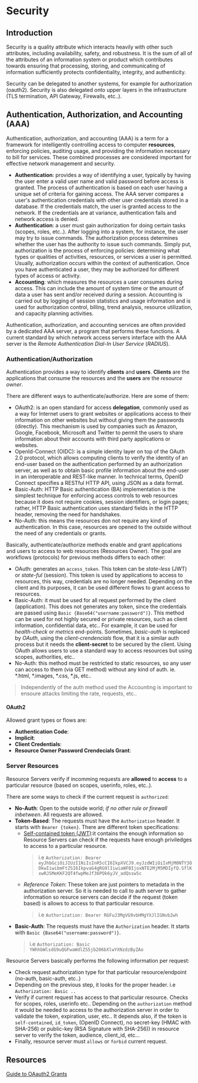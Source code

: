 # Security

## Introduction

Security is a quality attribute which interacts heavily with other such attributes, including availability, safety, and robustness. It is the sum of all of the attributes of an information system or product which contributes towards ensuring that processing, storing, and communicating of information sufficiently protects confidentiality, integrity, and authenticity.

Security can be delegated to another systems, for example for authorization (oauth2). Security is also delegated onto upper layers in the infrastructure (TLS termination, API Gateway, Firewalls, etc..).

## Authentication, Authorization, and Accounting (AAA)

Authentication, authorization, and accounting (AAA) is a term for a framework for intelligently controlling access to computer **resources**, enforcing policies, auditing usage, and providing the information necessary to bill for services. These combined processes are considered important for effective network management and security.

- **Authentication**: provides a way of identifying a user, typically by having the user enter a valid user name and valid password before access is granted. The process of authentication is based on each user having a unique set of criteria for gaining access. The AAA server compares a user's authentication credentials with other user credentials stored in a database. If the credentials match, the user is granted access to the network. If the credentials are at variance, authentication fails and network access is denied.
- **Authentication**: a user must gain authorization for doing certain tasks (scopes, roles, etc..). After logging into a system, for instance, the user may try to issue commands. The authorization process determines whether the user has the authority to issue such commands. Simply put, authorization is the process of enforcing policies: determining what types or qualities of activities, resources, or services a user is permitted. Usually, authorization occurs within the context of authentication. Once you have authenticated a user, they may be authorized for different types of access or activity.
- **Accounting**: which measures the resources a user consumes during access. This can include the amount of system time or the amount of data a user has sent and/or received during a session. Accounting is carried out by logging of session statistics and usage information and is used for authorization control, billing, trend analysis, resource utilization, and capacity planning activities.

Authentication, authorization, and accounting services are often provided by a dedicated AAA server, a program that performs these functions. A current standard by which network access servers interface with the AAA server is the *Remote Authentication Dial-In User Service* (*RADIUS*).

### Authentication/Authorization

Authentication provides a way to identify **clients** and **users**. **Clients** are the applications that consume the resources and the **users** are the *resource owner*.

There are different ways to authenticate/authorize. Here are some of them:

- OAuth2: is an open standard for access **delegation**, commonly used as a way for Internet users to grant websites or applications access to their information on other websites but without giving them the passwords (directly). This mechanism is used by companies such as Amazon, Google, Facebook, Microsoft and Twitter to permit the users to share information about their accounts with third party applications or websites.
- OpenId-Connect (OIDC): is a simple identity layer on top of the OAuth 2.0 protocol, which allows computing clients to verify the identity of an end-user based on the authentication performed by an authorization server, as well as to obtain basic profile information about the end-user in an interoperable and REST-like manner. In technical terms, OpenID Connect specifies a RESTful HTTP API, using JSON as a data format.
- Basic-Auth: HTTP Basic authentication (BA) implementation is the simplest technique for enforcing access controls to web resources because it does not require cookies, session identifiers, or login pages; rather, HTTP Basic authentication uses standard fields in the HTTP header, removing the need for handshakes.
- No-Auth: this means the resources don not require any kind of authentication. In this case, resources are opened to the outside without the need of any credentials or grants.

Basically, authenticate/authorize methods enable and grant applications and users to access to web resources (Resources Owner). The goal are workflows (protocols) for previous methods differs to each other:

- OAuth: generates an `access_token`. This token can be *state-less* (JWT) or *state-ful* (session). This token is used by applications to access to resources, this way, credentials are no longer needed. Depending on the client and its purposes, it can be used different flows to grant access to resources.
- Basic-Auth: it must be used for all request performed by the client (application). This does not generates any token, since the credentials are passed using `Basic {Base64("username:password")}`. This method can be used for not highly secured or private resources, such as client information, confidential data, etc.. For example, it can be used for *health-check* or *metrics* end-points. Sometimes, *basic-auth* is replaced by *OAuth*, using the  *client-crendencials* flow, that it is a similar auth process but it needs the **client-secret** to be secured by the client. Using OAuth allows users to use  a standard way to access resources but using scopes, authorities, etc..
- No-Auth: this method must be restricted to static resources, so any user can access to them (via GET method) without any kind of auth. ie. *.html, *.images, *.css, *.js, etc..

> Independently of the auth method used the Accounting is important to ensoure attacks limiting the rate, requests, etc..

#### OAuth2

Allowed grant types or flows are:

- **Authentication Code**:
- **Implicit**:
- **Client Credentials**:
- **Resource Owner Password Crendecials Grant**:

### Server Resources

Resource Servers verify if incomming requests are **allowed** to **access** to a particular resource (based on scopes, userinfo, roles, etc..).

There are some ways to check if the current request is `authorized`:

- **No-Auth**: Open to the outside world; *if no other rule or firewall inbetween*. All requests are allowed.
- **Token-Based**: The requests must have the `Authorization` header. It starts with `Bearer {token}`. There are different token specifications:
  - [Self-contained token (JWT)](https://jwt.io/):it contains the enough information so Resource Servers can check if the requests have enough priviledges to access to a particular resource.
    > i.e `Authorization: Bearer eyJhbGciOiJIUzI1NiIsInR5cCI6IkpXVCJ9.eyJzdWIiOiIxMjM0NTY3ODkwIiwibmFtZSI6IkpvaG4gRG9lIiwiaWF0IjoxNTE2MjM5MDIyfQ.SflKxwRJSMeKKF2QT4fwpMeJf36POk6yJV_adQssw5c`
  - *Reference Token*: These token are just pointers to metadata in the authorization server. So it is needed to call to auth server to gather information so resurce servers can decide if the request (token based) is allows to access to that particular resource.
    > i.e `Authorization: Bearer RGFuJ3MgVG9vbHMgYXJlIGNvb2wh`
- **Basic-Auth**: The requests must have the `Authorization` header. It starts with `Basic {Base64("username:password")}`.
    > i.e `Authorization: Basic YWhhbWlsdG9uQGFwaWdlZS5jb206bXlwYXNzdzByZAo`

Resource Servers basically performs the following information per request:

- Check request authorization type for that particular resource/endpoint (no-auth, basic-auth, etc..)
- Depending on the previous step, it looks for the proper header. i.e  `Authorization: Basic ..`
- Verify if current request has access to that particular resource. Checks for scopes, roles, userinfo etc.. Depending on the `authorization` method it would be needed to access to the authorization server in order to validate the token, expiration, user, etc.. It depends also, if the token is `self-contained`, `id_token`,  (OpenID Connect), no secret-key (HMAC with SHA-256) or public-key (RSA Signature with SHA-256)) in resource server to verify the token, audience, client_id, etc...
- Finally, resource server must `allows` or `forbid` current request.

## Resources

[Guide to OAauth2 Grants](https://alexbilbie.com/guide-to-oauth-2-grants/)